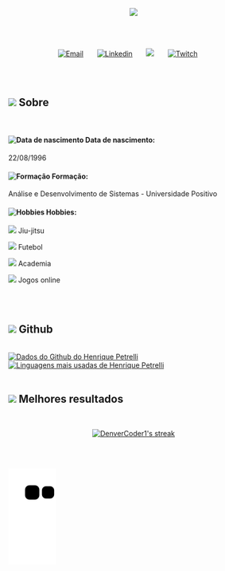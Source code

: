 <p align="center">
<img src="https://readme-typing-svg.herokuapp.com/?lines=Henrique%20Petrelli;Desenvolvedor%20Front-end&font=Fira%20Code&center=true&width=440&height=45&color=fff&vCenter=true&size=22">
</p>

<br />

<br />

<p align="center">
   <a href="mailto: henriquepetrelli96@gmail.com"><img width="32px" alt="Email" title="Email" src="https://i.imgur.com/wDH8xAs.png"></a>
  &#8287;&#8287;&#8287;&#8287;&#8287;
  <a href="https://www.linkedin.com/in/henrique-petrelli/"><img width="32px" alt="Linkedin" title="Linkedin" src="https://i.imgur.com/iSIPIM7.png"/></a>
  &#8287;&#8287;&#8287;&#8287;&#8287;
  <a href="https://www.instagram.com/henriquepetrelli/" alt="Instagram"><img width="32px" src="https://i.imgur.com/8pQLVkb.png"/></a>
  &#8287;&#8287;&#8287;&#8287;&#8287;
  <a href="https://www.twitch.tv/kikescope"><img width="32px" alt="Twitch" title="Twitch" src="https://i.imgur.com/JrBRRGe.png"/></a>
  &#8287;&#8287;&#8287;&#8287;&#8287;
</p>

<br/>

<br/>

## <img src="https://i.imgur.com/YX1mV8K.png" width="32px"> Sobre

 <br/>
 
   <h4><img alt="Data de nascimento" width="24px" src="https://i.imgur.com/yK19vBf.png"/> Data de nascimento:</h4> 
   <p>22/08/1996</p>
   <h4><img alt="Formação" width="24px" src="https://i.imgur.com/tC8yZzB.png"/> Formação:</h4>
  <p>Análise e Desenvolvimento de Sistemas - Universidade Positivo</p>
   <h4><img alt="Hobbies" width="24px" src="https://i.imgur.com/qRkB6kn.png"/> Hobbies:</h4>
  <p><img width="20x" src="https://i.imgur.com/69XwPi6.png">  Jiu-jitsu</p>
  <p><img width="20px" src="https://i.imgur.com/uMwZcbh.png">  Futebol</p>
  <p><img width="20px" src="https://i.imgur.com/e1ueIjf.png">  Academia</p>
  <p><img width="16px" src="https://i.imgur.com/z5EYTcd.png">  Jogos online </p>
   
<br/>

<br/>

 ## <img src="https://i.imgur.com/Zspr9tS.png" width="32px"> Github
 <br/>
    <a href="https://github.com/anuraghazra/github-readme-stats"><img alt="Dados do Github do Henrique Petrelli" src="https://denvercoder1-github-readme-stats.vercel.app/api/?username=HenriquePetrelli&show_icons=true&count_private=true&theme=react&hide_border=true&bg_color=1F222E&title_color=E02B57&icon_color=E02B57" height="192px"/></a>
  <a href="https://github.com/anuraghazra/github-readme-stats"><img alt="Linguagens mais usadas de Henrique Petrelli" src="https://github-readme-stats.vercel.app/api/top-langs/?username=HenriquePetrelli&langs_count=8&layout=compact&hide_border=true&bg_color=1F222E&title_color=E02B57&text_color=fff&icon_color=E02B57&hide=Jupyter%20Notebook" height="192px"/></a>
  
<br/>

<br/>

## <img src="https://i.imgur.com/5OmQIRf.png" width="32px">  Melhores resultados

<br/>
<!-- GitHub Readme Streak Stats - https://github.com/DenverCoder1/github-readme-streak-stats -->
<p align="center">
  <a href="https://github.com/DenverCoder1/github-readme-streak-stats">
    <img title="🔥 Get streak stats for your profile at git.io/streak-stats" alt="DenverCoder1's streak" src="http://github-readme-streak-stats.herokuapp.com?user=HenriquePetrelli&theme=dark&hide_border=true&date_format=j%20M%5B%20Y%5D&stroke=E02B57&ring=E02B57&fire=E02B57&currStreakNum=E02B57&sideLabels=E02B57&sideNums=E0E0E0&currStreakLabel=E02B57&border=E02B57&background=1F222E"/>
  </a>
</p>

<br/>

<br/>

![Snake animation](https://github.com/henriquepetrelli/Readme/blob/output/github-contribution-grid-snake.svg)

<!--START_SECTION:waka-->

<!--END_SECTION:waka-->
